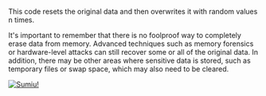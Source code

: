 This code resets the original data and then overwrites it with random values n times.

It's important to remember that there is no foolproof way to completely erase data from memory. Advanced techniques such as memory forensics or hardware-level attacks can still recover some or all of the original data. In addition, there may be other areas where sensitive data is stored, such as temporary files or swap space, which may also need to be cleared.


[![Sumiu!](https://img.youtube.com/vi/ZB4FxVqP1DE/0.jpg)]([https://www.youtube.com/watch?v=ZB4FxVqP1DE](https://www.youtube.com/watch?v=ZB4FxVqP1DE))
